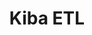---
codehost: https://github.com/thbar/kiba-common
logohandle: kiba-etl
sort: kiba-etl
title: Kiba ETL
website: https://www.kiba-etl.org/
---